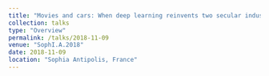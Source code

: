 ```yaml
---
title: "Movies and cars: When deep learning reinvents two secular industries"
collection: talks
type: "Overview"
permalink: /talks/2018-11-09
venue: "SophI.A.2018"
date: 2018-11-09
location: "Sophia Antipolis, France"
---
```


